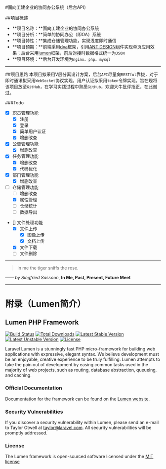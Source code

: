 #面向工建企业的协同办公系统（后台API）

##项目概述
* **项目名称：**面向工建企业的协同办公系统
* **项目分析：**简单的协同办公（即OA）系统
* **项目特性：**集成仓储管理功能，实现浅度即时通信
* **项目预期：**前端采用[dva](https://github.com/dvajs/dva)框架，引用[ANT DESIGN](https://ant.design/index-cn)组件实现单页应用效果；后台采用[lumen](https://lumen.laravel.com/)框架，前后对接时数据格式统一为`JSON`
* **项目环境：**后台开发环境为`nginx`、`php`、`mysql`

***

##项目思路
本项目拟采用V层分离设计方案，后台`API`尽量向`RESTful`靠拢，对于即时通讯拟采用`WebSocket`协议实现，用户认证拟采用`token`令牌实现。旨在现将该项目放至`GitHub`，在学习实践过程中熟悉`GitHub`，欢迎大牛批评指正，在此谢过。

###Todo
- [x] 职员管理功能
  - [x] 注册
  - [x] 登录
  - [x] 简单用户认证
  - [x] 增删改查
- [x] 公告管理功能
  - [x] 增删改查
- [x] 任务管理功能
  - [x] 增删改查
  - [x] 代码优化
- [x] 部门管理功能
  - [x] 增删改查
- [ ] 仓储管理功能
  - [ ] 增删改查
  - [x] 属性管理
  - [ ] 仓储统计
  - [ ] 数据导出
- [] 文件处理功能
  - [x] 文件上传
    - [x] 图像上传
    - [x] 文档上传
  - [x] 文件下载
  - [ ] 文件删除

***
> In me the tiger sniffs the rose.

—— *by Siegfried Sassoon*, **In Me, Past, Present, Future Meet**



***
# 附录（Lumen简介）
## Lumen PHP Framework

[![Build Status](https://travis-ci.org/laravel/lumen-framework.svg)](https://travis-ci.org/laravel/lumen-framework)
[![Total Downloads](https://poser.pugx.org/laravel/lumen-framework/d/total.svg)](https://packagist.org/packages/laravel/lumen-framework)
[![Latest Stable Version](https://poser.pugx.org/laravel/lumen-framework/v/stable.svg)](https://packagist.org/packages/laravel/lumen-framework)
[![Latest Unstable Version](https://poser.pugx.org/laravel/lumen-framework/v/unstable.svg)](https://packagist.org/packages/laravel/lumen-framework)
[![License](https://poser.pugx.org/laravel/lumen-framework/license.svg)](https://packagist.org/packages/laravel/lumen-framework)

Laravel Lumen is a stunningly fast PHP micro-framework for building web applications with expressive, elegant syntax. We believe development must be an enjoyable, creative experience to be truly fulfilling. Lumen attempts to take the pain out of development by easing common tasks used in the majority of web projects, such as routing, database abstraction, queueing, and caching.

### Official Documentation
Documentation for the framework can be found on the [Lumen website](http://lumen.laravel.com/docs).

### Security Vulnerabilities

If you discover a security vulnerability within Lumen, please send an e-mail to Taylor Otwell at taylor@laravel.com. All security vulnerabilities will be promptly addressed.

### License

The Lumen framework is open-sourced software licensed under the [MIT license](http://opensource.org/licenses/MIT)
